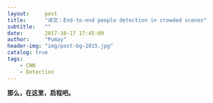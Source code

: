 ```yaml
---
layout:     post
title:      "译文：End-to-end people detection in crowded scenes"
subtitle:   ""
date:       2017-10-17 17:45:00
author:     "Pumay"
header-img: "img/post-bg-2015.jpg"
catalog: true
tags:
    - CNN
    - Detection
---
```




**那么，在这里，启程吧。**
